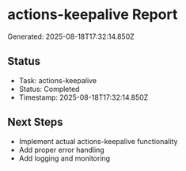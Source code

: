# actions-keepalive Report

Generated: 2025-08-18T17:32:14.850Z

## Status
- Task: actions-keepalive
- Status: Completed
- Timestamp: 2025-08-18T17:32:14.850Z

## Next Steps
- Implement actual actions-keepalive functionality
- Add proper error handling
- Add logging and monitoring
